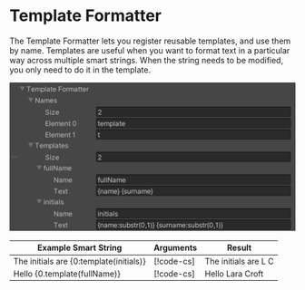 # Template Formatter

The Template Formatter lets you register reusable templates, and use them by name.
Templates are useful when you want to format text in a particular way across multiple smart strings. When the string needs to be modified, you only need to do it in the template.

![Diagram showing the breakdown of the Smart String and how each part is evaluated.](../images/SmartString-TemplateInspector.png)

| **Example Smart String**                 | **Arguments**                                                                            | **Result**           |
|------------------------------------------|------------------------------------------------------------------------------------------|----------------------|
| The initials are  {0:template(initials)} | [!code-cs[](../../DocCodeSamples.Tests/SmartStringSamples.cs#args-template-formatter-1)] | The initials are L C |
| Hello {0.template(fullName)}             | [!code-cs[](../../DocCodeSamples.Tests/SmartStringSamples.cs#args-template-formatter-1)] | Hello Lara Croft     |
